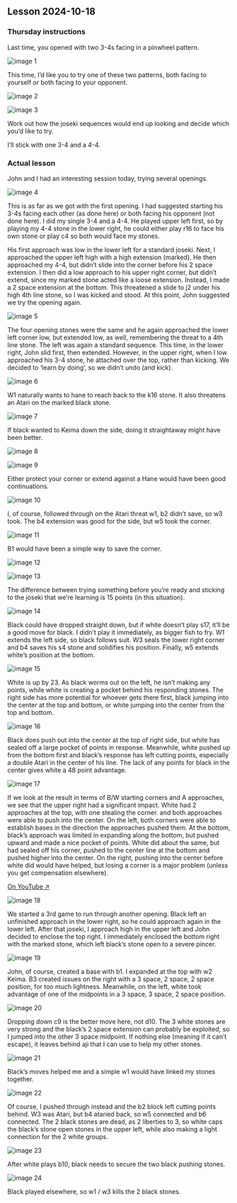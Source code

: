 
## Lesson 2024-10-18

### Thursday instructions

Last time, you opened with two 3-4s facing in a pinwheel pattern.

![image 1](images/l20241018/igo1.jpg)

This time, I’d like you to try one of these two patterns, both facing to yourself or both facing to your opponent.

![image 2](images/l20241018/igo2.jpg)

![image 3](images/l20241018/igo3.jpg)

Work out how the joseki sequences would end up looking and decide which you’d like to try.

I’ll stick with one 3-4 and a 4-4.

### Actual lesson

John and I had an interesting session today, trying several openings.

![image 4](images/l20241018/igo4.jpg)

This is as far as we got with the first opening.  I had suggested starting his 3-4s facing each other (as done here) or both facing his opponent (not done here).  I did my single 3-4 and a 4-4.  He played upper left first, so by playing my 4-4 stone in the lower right, he could either play r16 to face his own stone or play c4 so both would face my stones.

His first approach was low in the lower left for a standard joseki.  Next, I approached the upper left high with a high extension (marked).  He then approached my 4-4, but didn’t slide into the corner before his 2 space extension.  I then did a low approach to his upper right corner, but didn’t extend, since my marked stone acted like a loose extension.  Instead, I made a 2 space extension at the bottom.  This threatened a slide to j2 under his high 4th line stone, so I was kicked and stood.  At this point, John suggested we try the opening again.

![image 5](images/l20241018/igo5.jpg)

The four opening stones were the same and he again approached the lower left corner low, but extended low, as well, remembering the threat to a 4th line stone.  The left was again a standard sequence.  This time, in the lower right, John slid first, then extended.  However, in the upper right, when I low approached his 3-4 stone, he attached over the top, rather than kicking.  We decided to ‘learn by doing’, so we didn’t undo (and kick).

![image 6](images/l20241018/igo6.jpg)

W1 naturally wants to hane to reach back to the k16 stone.  It also threatens an Atari on the marked black stone.

![image 7](images/l20241018/igo7.jpg)

If black wanted to Keima down the side, doing it straightaway might have been better.

![image 8](images/l20241018/igo8.jpg)

![image 9](images/l20241018/igo9.jpg)

Either protect your corner or extend against a Hane would have been good continuations.

![image 10](images/l20241018/igo10.jpg)

I, of course, followed through on the Atari threat w1, b2 didn’t save, so w3 took.  The b4 extension was good for the side, but w5 took the corner.

![image 11](images/l20241018/igo11.jpg)

B1 would have been a simple way to save the corner.

![image 12](images/l20241018/igo12.jpg)

![image 13](images/l20241018/igo13.jpg)

The difference between trying something before you’re ready and sticking to the joseki that we’re learning is 15 points (in this situation).

![image 14](images/l20241018/igo14.jpg)

Black could have dropped straight down, but if white doesn’t play s17, it’ll be a good move for black.  I didn’t play it immediately, as bigger fish to fry.  W1 extends the left side, so black follows suit.  W3 seals the lower right corner and b4 saves his s4 stone and solidifies his position.  Finally, w5 extends white’s position at the bottom.

![image 15](images/l20241018/igo15.jpg)

White is up by 23.  As black worms out on the left, he isn’t making any points, while white is creating a pocket behind his responding stones.  The right side has more potential for whoever gets there first, black jumping into the center at the top and bottom, or white jumping into the center from the top and bottom.

![image 16](images/l20241018/igo16.jpg)

Black does push out into the center at the top of right side, but white has sealed off a large pocket of points in response.  Meanwhile, white pushed up from the bottom first and black’s response has left cutting points, especially a double Atari in the center of his line.  The lack of any points for black in the center gives white a 48 point advantage.

![image 17](images/l20241018/igo17.jpg)

If we look at the result in terms of B/W starting corners and A approaches, we see that the upper right had a significant impact.  White had 2 approaches at the top, with one stealing the corner. and both approaches were able to push into the center.  On the left, both corners were able to establish bases in the direction the approaches pushed them.  At the bottom, black’s approach was limited in expanding along the bottom, but pushed upward and made a nice pocket of points.  White did about the same, but had sealed off his corner, pushed to the center line at the bottom and pushed higher into the center. On the right, pushing into the center before white did would have helped, but losing a corner is a major problem (unless you get compensation elsewhere).

[On YouTube ↗](https://www.youtube.com/watch?v=TfCKkfv_ggc)

![image 18](images/l20241018/igo18.jpg)

We started a 3rd game to run through another opening.  Black left an unfinished approach in the lower right, so he could approach again in the lower left.  After that joseki, I approach high in the upper left and John decided to enclose the top right.  I immediately enclosed the bottom right with the marked stone, which left black’s stone open to a severe pincer.

![image 19](images/l20241018/igo19.jpg)

John, of course, created a base with b1.  I expanded at the top with w2 Keima.  B3 created issues on the right with a 3 space, 2 space, 2 space position, for too much lightness.  Meanwhile, on the left, white took advantage of one of the midpoints in a 3 space, 3 space, 2 space position.

![image 20](images/l20241018/igo20.jpg)

Dropping down c9 is the better move here, not d10.  The 3 white stones are very strong and the black’s 2 space extension can probably be exploited, so I jumped into the other 3 space midpoint.  If nothing else (meaning if it can’t escape), it leaves behind aji that I can use to help my other stones.

![image 21](images/l20241018/igo21.jpg)

Black’s moves helped me and a simple w1 would have linked my stones together.

![image 22](images/l20241018/igo22.jpg)

Of course, I pushed through instead and the b2 block left cutting points behind.  W3 was Atari, but b4 ataried back, so w5 connected and b6 connected.  The 2 black stones are dead, as 2 liberties to 3, so white caps the black’s stone open stones in the upper left, while also making a light connection for the 2 white groups.

![image 23](images/l20241018/igo23.jpg)

After white plays b10, black needs to secure the two black pushing stones.

![image 24](images/l20241018/igo24.jpg)

Black played elsewhere, so w1 / w3 kills the 2 black stones.

